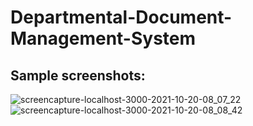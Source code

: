 # Departmental-Document-Management-System

## Sample screenshots:
![screencapture-localhost-3000-2021-10-20-08_07_22](https://user-images.githubusercontent.com/44301840/138019532-5de44f3c-86a3-459c-857e-b1071f9314fd.png)
<br/>
![screencapture-localhost-3000-2021-10-20-08_08_42](https://user-images.githubusercontent.com/44301840/138019607-6c7d5950-7f4b-4f34-8d9b-91ea12153d1f.png)
